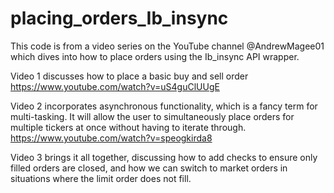 # placing_orders_Ib_insync
This code is from a video series on the YouTube channel @AndrewMagee01 which dives into how to place orders using the Ib_insync API wrapper.

Video 1 discusses how to place a basic buy and sell order
https://www.youtube.com/watch?v=uS4guClUUgE

Video 2 incorporates asynchronous functionality, which is a fancy term for multi-tasking. It will allow the user to simultaneously place orders for multiple tickers at once without having to iterate through.
https://www.youtube.com/watch?v=speogkirda8

Video 3 brings it all together, discussing how to add checks to ensure only filled orders are closed, and how we can switch to market orders in situations where the limit order does not fill.

